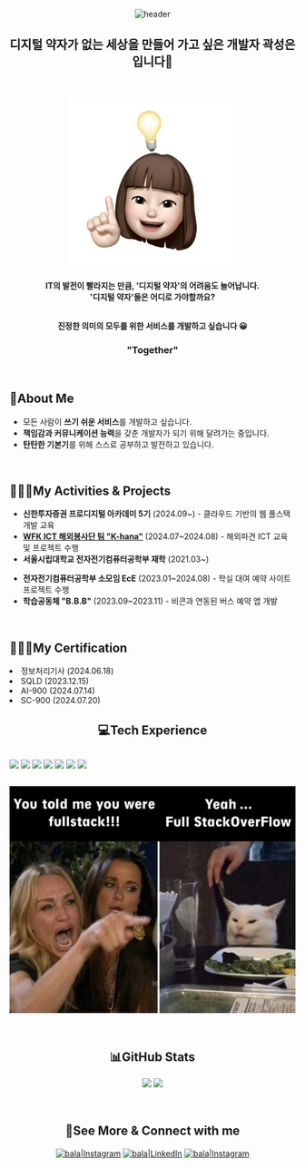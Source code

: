 <p align="center">
  <img src="https://capsule-render.vercel.app/api?type=venom&height=300&color=gradient&text=SEONGEUN%20GWAG&animation=blink&textBg=false&fontSize=70&reversal=false&fontColor=Black" alt="header" />
</p>


<h2 align='center'>디지털 약자가 없는 세상을 만들어 가고 싶은 개발자 곽성은입니다👋</h2>
<br/>

<p align='center'>
  <img src='./imgs/mimoticon.PNG' width="300">
</p>
<h4 align="center">
  IT의 발전이 빨라지는 만큼, '디지털 약자'의 어려움도 늘어납니다.
  <br/>'디지털 약자'들은 어디로 가야할까요?

  <br/>진정한 의미의 모두를 위한 서비스를 개발하고 싶습니다 😀
  <h3 align='center'>"Together"</h3>
</h4>
</br>


<h2>💫About Me</h2>
<ul>
  <li>모든 사람이 <b>쓰기 쉬운 서비스</b>를 개발하고 싶습니다.</li>
  <li><b>책임감과 커뮤니케이션 능력</b>을 갖춘 개발자가 되기 위해 달려가는 중입니다.</li>
  <li><b>탄탄한 기본기</b>를 위해 스스로 공부하고 발전하고 있습니다.</li>
</ul>
<br/>

<h2>🏃🏻‍♀️My Activities & Projects</h2>
<ul>
  <li><b>신한투자증권 프로디지털 아카데미 5기</b> (2024.09~) - 클라우드 기반의 웹 풀스택 개발 교육</li>
  <li><b><a href='http://www.cla-school.com'>WFK ICT 해외봉사단 팀 "K-hana"</a></b> (2024.07~2024.08) - 해외파견 ICT 교육 및 프로젝트 수행</li>
  <li><b>서울시립대학교 전자전기컴퓨터공학부 재학</b> (2021.03~) <p></li>
  <li><b>전자전기컴퓨터공학부 소모임 EcE</b> (2023.01~2024.08) - 학실 대여 예약 사이트 프로젝트 수행</li>
  <li><b>학습공동체 "B.B.B"</b> (2023.09~2023.11) - 비콘과 연동된 버스 예약 앱 개발</li>
</ul>
<br>

<h2>👩🏻‍🏫My Certification</h2>
  <li>정보처리기사 (2024.06.18)</li>
  <li>SQLD (2023.12.15)</li>
  <li>AI-900 (2024.07.14)</li>
  <li>SC-900 (2024.07.20)</li>
<ul>
  
</ul>


<h2 align='center'>💻Tech Experience</h2>
<p align="center" style="display: inline-block;">
  <img src='https://img.shields.io/badge/java-%23ED8B00.svg?style=for-the-badge&logo=java&logoColor=white'>
  <img src='https://img.shields.io/badge/javascript-%23323330.svg?style=for-the-badge&logo=javascript&logoColor=%23F7DF1E'>
  <img src='https://img.shields.io/badge/react-%2320232a.svg?style=for-the-badge&logo=react&logoColor=%2361DAFB'>
  <img src='https://img.shields.io/badge/JWT-black?style=for-the-badge&logo=JSON%20web%20tokens'>
  <img src='https://img.shields.io/badge/tailwindcss-%2338B2AC.svg?style=for-the-badge&logo=tailwind-css&logoColor=white'>
  <img src='https://img.shields.io/badge/MongoDB-%234ea94b.svg?style=for-the-badge&logo=mongodb&logoColor=white'>
  <img src='https://img.shields.io/badge/mysql-%2300f.svg?style=for-the-badge&logo=mysql&logoColor=white'>
</p>

<p align='center' >
  <img src='./imgs/풀스택.png' width='600'>
</p>


<br>
<h2 align='center'>📊GitHub Stats</h2> 
<p align='center'>
  <img src='https://github-readme-stats.vercel.app/api?username=balamogoulish&theme=vue&hide_border=true&include_all_commits=false&count_private=false'>
  <img src='https://github-readme-stats.vercel.app/api/top-langs/?username=balamogoulish&theme=vue&hide_border=true&include_all_commits=false&count_private=false&layout=compact'>
</p>


<br>
<h2 align='center'>🔗See More & Connect with me</h2>
<p align='center'>
  <a href=[notion]><img align="center" alt="bala|Instagram" width="48px" src="https://img.icons8.com/color/48/000000/notion.png" /></a>
  <a href=[linkedin]><img align="center" alt="bala|LinkedIn" width="48px" src="https://img.icons8.com/color/48/000000/linkedin.png" /></a>
  <a href=[instagram]><img align="center" alt="bala|Instagram" width="48px" src="https://img.icons8.com/color/48/000000/instagram-new--v2.png" /></a>
</p>


[notion]: https://balamogoulish.notion.site/c3de7d28ff9546e4889960e5c5f73ce0?pvs=25
[linkedin]: https://www.linkedin.com/in/seongeun-gwak-875599310
[instagram]: https://instagram.com/gwak_gwak25
